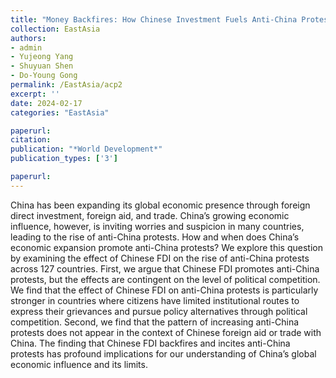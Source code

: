 ```yaml
---
title: "Money Backfires: How Chinese Investment Fuels Anti-China Protests Abroad"
collection: EastAsia
authors: 
- admin
- Yujeong Yang
- Shuyuan Shen
- Do-Young Gong
permalink: /EastAsia/acp2
excerpt: ''
date: 2024-02-17
categories: "EastAsia"

paperurl: 
citation:
publication: "*World Development*"
publication_types: ['3']

paperurl: 
---
```


China has been expanding its global economic presence through foreign direct investment, foreign
aid, and trade. China’s growing economic influence, however, is inviting worries and suspicion in
many countries, leading to the rise of anti-China protests. How and when does China’s economic
expansion promote anti-China protests? We explore this question by examining the effect of
Chinese FDI on the rise of anti-China protests across 127 countries. First, we argue that Chinese
FDI promotes anti-China protests, but the effects are contingent on the level of political
competition. We find that the effect of Chinese FDI on anti-China protests is particularly stronger
in countries where citizens have limited institutional routes to express their grievances and pursue
policy alternatives through political competition. Second, we find that the pattern of increasing
anti-China protests does not appear in the context of Chinese foreign aid or trade with China. The
finding that Chinese FDI backfires and incites anti-China protests has profound implications for
our understanding of China’s global economic influence and its limits.
